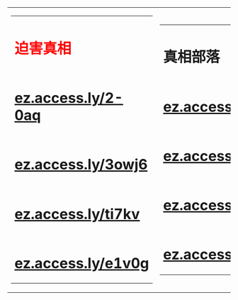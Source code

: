 
<div align="center">
	<table>
	<tr>
		<td><table>
		<tr>
			<td ><h1><font color="red">迫害真相</font></h1></td>
		</tr>
		<tr>
			<td><h1><a href="http://ez.access.ly/2-0aq" target=_blank>ez.access.ly/2-0aq</a></h1></td>
		</tr>
		<tr>
			<td><h1><a href="http://ez.access.ly/3owj6" target=_blank>ez.access.ly/3owj6</a></h1></td>
		</tr>
		<tr>
			<td><h1><a href="http://ez.access.ly/ti7kv" target=_blank>ez.access.ly/ti7kv</a></h1></td>
		</tr>
		<tr>
			<td><h1><a href="http://ez.access.ly/e1v0g" target=_blank>ez.access.ly/e1v0g</a></h1></td>
		</tr>
		</table></td>
		<td><table>
		<tr>
			<td><h1>真相部落</h1></td>
		</tr>
		<tr>
			<td><h1><a href="http://ez.access.ly/aintx" target=_blank>ez.access.ly/aintx</a></h1></td>
		</tr>
		<tr>
			<td><h1><a href="http://ez.access.ly/fxhtf" target=_blank>ez.access.ly/fxhtf</a></h1></td>
		</tr>
		<tr>
			<td><h1><a href="http://ez.access.ly/eqiig" target=_blank>ez.access.ly/eqiig</a></h1></td>
		</tr>
		<tr>
			<td><h1><a href="http://ez.access.ly/icl9h" target=_blank>ez.access.ly/icl9h</a></h1></td>
		</tr>
		</table></td>
	</tr>
	</table>
</div>
